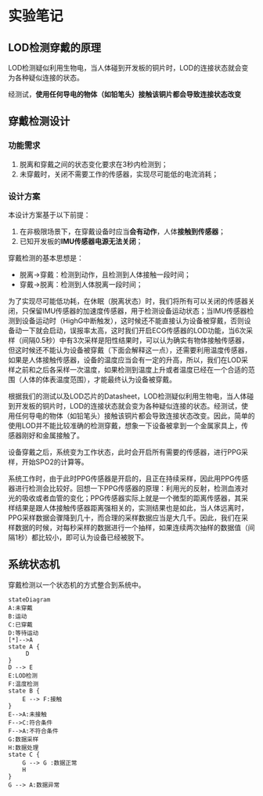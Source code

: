 # 实验笔记

## LOD检测穿戴的原理

LOD检测疑似利用生物电，当人体碰到开发板的铜片时，LOD的连接状态就会变为各种疑似连接的状态。

经测试，**使用任何导电的物体（如铅笔头）接触该铜片都会导致连接状态改变**







## 穿戴检测设计

### 功能需求

1. 脱离和穿戴之间的状态变化要求在3秒内检测到；
2. 未穿戴时，关闭不需要工作的传感器，实现尽可能低的电流消耗；

### 设计方案

本设计方案基于以下前提：

1. 在非极限场景下，在穿戴设备时应当**会有动作**，人体**接触到传感器**；
2. 已知开发板的**IMU传感器电源无法关闭**；

穿戴检测的基本思想是：

- 脱离->穿戴：检测到动作，且检测到人体接触一段时间；
- 穿戴->脱离：检测到人体脱离一段时间；

为了实现尽可能低功耗，在休眠（脱离状态）时，我们将所有可以关闭的传感器关闭，只保留IMU传感器的加速度传感器，用于检测设备运动状态；当IMU传感器检测到设备运动时（HighG中断触发），这时候还不能直接认为设备被穿戴，否则设备动一下就会启动，误报率太高，这时我们开启ECG传感器的LOD功能，当6次采样（间隔0.5秒）中有3次采样是阳性结果时，可以认为确实有物体接触传感器，但这时候还不能认为设备被穿戴（下面会解释这一点），还需要利用温度传感器，如果是人体接触传感器，设备的温度应当会有一定的升高，所以，我们在LOD采样之前和之后各采样一次温度，如果检测到温度上升或者温度已经在一个合适的范围（人体的体表温度范围），才能最终认为设备被穿戴。

根据我们的测试以及LOD芯片的Datasheet，LOD检测疑似利用生物电，当人体碰到开发板的铜片时，LOD的连接状态就会变为各种疑似连接的状态。经测试，使用任何导电的物体（如铅笔头）接触该铜片都会导致连接状态改变。因此，简单的使用LOD并不能比较准确的检测穿戴，想象一下设备被拿到一个金属家具上，传感器刚好和金属接触了。

设备穿戴之后，系统变为工作状态，此时会开启所有需要的传感器，进行PPG采样，开始SPO2的计算等。

系统工作时，由于此时PPG传感器是开启的，且正在持续采样，因此用PPG传感器进行检测会比较好。回想一下PPG传感器的原理：利用光的反射，检测血液对光的吸收或者血管的变化；PPG传感器实际上就是一个微型的距离传感器，其采样结果是跟人体接触传感器距离强相关的，实测结果也是如此，当人体远离时，PPG采样数据会骤降到几十，而合理的采样数据应当是大几千。因此，我们在采样数据的时候，对每秒采样的数据进行一个抽样，如果连续两次抽样的数据值（间隔1秒）都比较小，即可认为设备已经被脱下。

## 系统状态机

穿戴检测以一个状态机的方式整合到系统中。

```mermaid
stateDiagram
A:未穿戴
B:运动
C:已穿戴
D:等待运动
[*]-->A
state A {
	 D
}
D --> E
E:LOD检测
F:温度检测
state B {
	E --> F:接触
}
E-->A:未接触
F-->C:符合条件
F-->A:不符合条件
G:数据采样
H:数据处理
state C {
	G --> G :数据正常
	H
}
G --> A:数据异常
```

